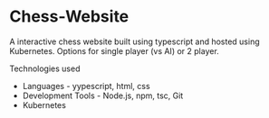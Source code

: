 # Chess-Website
A interactive chess website built using typescript and hosted using Kubernetes. Options for single player (vs AI) or 2 player.

Technologies used
- Languages - yypescript, html, css
- Development Tools - Node.js, npm, tsc, Git
- Kubernetes

